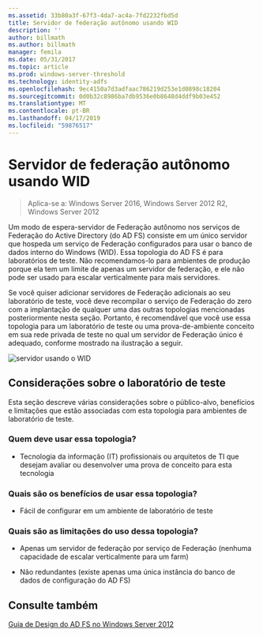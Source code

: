 ```yaml
---
ms.assetid: 33b80a3f-67f3-4da7-ac4a-7fd2232fbd5d
title: Servidor de federação autônomo usando WID
description: ''
author: billmath
ms.author: billmath
manager: femila
ms.date: 05/31/2017
ms.topic: article
ms.prod: windows-server-threshold
ms.technology: identity-adfs
ms.openlocfilehash: 9ec4150a7d3adfaac786219d253e1d0898c18204
ms.sourcegitcommit: 0d0b32c8986ba7db9536e0b8648d4ddf9b03e452
ms.translationtype: MT
ms.contentlocale: pt-BR
ms.lasthandoff: 04/17/2019
ms.locfileid: "59876517"
---
```

# <a name="stand-alone-federation-server-using-wid"></a>Servidor de federação autônomo usando WID

>Aplica-se a: Windows Server 2016, Windows Server 2012 R2, Windows Server 2012

Um modo de espera\-servidor de Federação autônomo nos serviços de Federação do Active Directory \(do AD FS\) consiste em um único servidor que hospeda um serviço de Federação configurados para usar o banco de dados interno do Windows \(WID\). Essa topologia do AD FS é para laboratórios de teste. Não recomendamos-lo para ambientes de produção porque ela tem um limite de apenas um servidor de federação, e ele não pode ser usado para escalar verticalmente para mais servidores.  
  
Se você quiser adicionar servidores de Federação adicionais ao seu laboratório de teste, você deve recompilar o serviço de Federação do zero com a implantação de qualquer uma das outras topologias mencionadas posteriormente nesta seção. Portanto, é recomendável que você use essa topologia para um laboratório de teste ou uma prova\-de\-ambiente conceito em sua rede privada de teste no qual um servidor de Federação único é adequado, conforme mostrado na ilustração a seguir.  
  
![servidor usando o WID](media/FedServerWID.gif)  
  
## <a name="test-lab-considerations"></a>Considerações sobre o laboratório de teste  
Esta seção descreve várias considerações sobre o público-alvo, benefícios e limitações que estão associadas com esta topologia para ambientes de laboratório de teste.  
  
### <a name="who-should-use-this-topology"></a>Quem deve usar essa topologia?  
  
-   Tecnologia da informação \(IT\) profissionais ou arquitetos de TI que desejam avaliar ou desenvolver uma prova de conceito para esta tecnologia  
  
### <a name="what-are-the-benefits-of-using-this-topology"></a>Quais são os benefícios de usar essa topologia?  
  
-   Fácil de configurar em um ambiente de laboratório de teste  
  
### <a name="what-are-the-limitations-of-using-this-topology"></a>Quais são as limitações do uso dessa topologia?  
  
-   Apenas um servidor de federação por serviço de Federação \(nenhuma capacidade de escalar verticalmente para um farm\)  
  
-   Não redundantes \(existe apenas uma única instância do banco de dados de configuração do AD FS\)  
  

## <a name="see-also"></a>Consulte também
[Guia de Design do AD FS no Windows Server 2012](AD-FS-Design-Guide-in-Windows-Server-2012.md)
